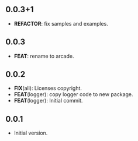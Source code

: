 ## 0.0.3+1

 - **REFACTOR**: fix samples and examples.

## 0.0.3

 - **FEAT**: rename to arcade.

## 0.0.2

 - **FIX**(all): Licenses copyright.
 - **FEAT**(logger): copy logger code to new package.
 - **FEAT**(logger): Initial commit.

## 0.0.1

- Initial version.
